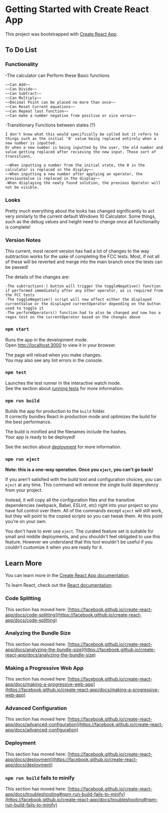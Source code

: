# Getting Started with Create React App

This project was bootstrapped with [Create React App](https://github.com/facebook/create-react-app).
## To Do List
### Functionality
-The calculator can Perform these Basic functions

    ~~Can Add~~
    ~~Can Divide~~
    ~~Can Subtract~~
    ~~Can Multiply~~
    ~~Decimal Point can be placed no more than once~~
    ~~Can Reset Current equations~~
    ~~Can Repeat last function~~
    ~~Can make a number negative from positive or vice versa~~


-Transitionary Functions between states (?)

    I don't know what this would specifically be called but it refers to things such as the initial '0' value being replaced entirely when a new number is inputted.
    Or when a new number is being inputted by the user, the old number and value getting replaced after recieving the new input. Those sort of transitions.

    ~~When inputting a number from the initial state, the 0 in the calculator is replaced in the display~~
    ~~When inputting a new number after applying an operator, the previousValue is replaced in the display~~
    -When displaying the newly found solution, the previous Operator will not be visible.


### Looks
Pretty much everything about the looks has changed significantly to act very similarly to the current default Windows 10 Calculator. 
Some things, such as the debug values and height need to change once all functionality is complete!

### Version Notes
This current, most recent version has had a lot of changes to the way subtraction works for the sake of completing the FCC tests. Most, if not all of these will be reverted
and merge into the main branch once the tests can be passed! 

The details of the changes are: 

    -The subtraction(-) button will trigger the toggleNegative() function if performed immediately after any other operator, as is required from the FCC tests
    -The toggleNegative() script will now affect either the displayed currentValue or the displayed currentOperator depending on the button used to toggle it
    -The performOperators() function had to also be changed and now has a regex test on the currentOperator based on the changes above

### `npm start`

Runs the app in the development mode.\
Open [http://localhost:3000](http://localhost:3000) to view it in your browser.

The page will reload when you make changes.\
You may also see any lint errors in the console.

### `npm test`

Launches the test runner in the interactive watch mode.\
See the section about [running tests](https://facebook.github.io/create-react-app/docs/running-tests) for more information.

### `npm run build`

Builds the app for production to the `build` folder.\
It correctly bundles React in production mode and optimizes the build for the best performance.

The build is minified and the filenames include the hashes.\
Your app is ready to be deployed!

See the section about [deployment](https://facebook.github.io/create-react-app/docs/deployment) for more information.

### `npm run eject`

**Note: this is a one-way operation. Once you `eject`, you can't go back!**

If you aren't satisfied with the build tool and configuration choices, you can `eject` at any time. This command will remove the single build dependency from your project.

Instead, it will copy all the configuration files and the transitive dependencies (webpack, Babel, ESLint, etc) right into your project so you have full control over them. All of the commands except `eject` will still work, but they will point to the copied scripts so you can tweak them. At this point you're on your own.

You don't have to ever use `eject`. The curated feature set is suitable for small and middle deployments, and you shouldn't feel obligated to use this feature. However we understand that this tool wouldn't be useful if you couldn't customize it when you are ready for it.

## Learn More

You can learn more in the [Create React App documentation](https://facebook.github.io/create-react-app/docs/getting-started).

To learn React, check out the [React documentation](https://reactjs.org/).

### Code Splitting

This section has moved here: [https://facebook.github.io/create-react-app/docs/code-splitting](https://facebook.github.io/create-react-app/docs/code-splitting)

### Analyzing the Bundle Size

This section has moved here: [https://facebook.github.io/create-react-app/docs/analyzing-the-bundle-size](https://facebook.github.io/create-react-app/docs/analyzing-the-bundle-size)

### Making a Progressive Web App

This section has moved here: [https://facebook.github.io/create-react-app/docs/making-a-progressive-web-app](https://facebook.github.io/create-react-app/docs/making-a-progressive-web-app)

### Advanced Configuration

This section has moved here: [https://facebook.github.io/create-react-app/docs/advanced-configuration](https://facebook.github.io/create-react-app/docs/advanced-configuration)

### Deployment

This section has moved here: [https://facebook.github.io/create-react-app/docs/deployment](https://facebook.github.io/create-react-app/docs/deployment)

### `npm run build` fails to minify

This section has moved here: [https://facebook.github.io/create-react-app/docs/troubleshooting#npm-run-build-fails-to-minify](https://facebook.github.io/create-react-app/docs/troubleshooting#npm-run-build-fails-to-minify)

